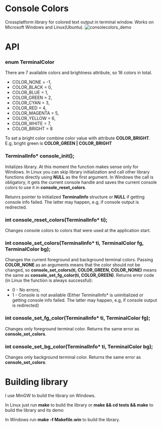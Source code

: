 # Console Colors
Crossplatform library for colored text output in terminal window.
Works on Microsoft Windows and Linux(Ubuntu).
<img src="./tests/concolors.png" alt="consolecolors_demo">

# API

### enum TerminalColor
There are 7 available colors and brightness attribute, so 16 colors in total.
* COLOR_NONE = -1,
* COLOR_BLACK = 0,
* COLOR_BLUE = 1,
* COLOR_GREEN = 2,
* COLOR_CYAN = 3,
* COLOR_RED = 4,
* COLOR_MAGENTA = 5,
* COLOR_YELLOW = 6,
* COLOR_WHITE = 7,
* COLOR_BRIGHT = 8
 
To set a bright color combine color value with attribute **COLOR_BRIGHT**. E.g, bright green is **COLOR_GREEN | COLOR_BRIGHT**


### TerminalInfo* console_init();
Initalizes library. At this moment the function makes sense only for Windows. In Linux you can skip library initialization and call other library functions directly using **NULL** as the first argument. In Windows the call is obligatory, it gets the current console handle and saves the current console colors to use it in **console_reset_colors**.

Retunrs pointer to initialized **TerminalInfo** structure or **NULL** if getting console info failed. The latter may happen, e.g, if console output is redirected.

### int console_reset_colors(TerminalInfo* ti);
Changes console colors to colors that were used at the application start.

### int console_set_colors(TerminalInfo* ti, TerminalColor fg, TerminalColor bg);
Changes the current foreground and background terminal colors. Passing **COLOR_NONE** as an arguments means that the color should not be changed, so **console_set_colors(ti, COLOR_GREEN, COLOR_NONE)** means the same as **console_set_fg_color(ti, COLOR_GREEN)**.
Returns error code (in Linux the function is always successful):
* 0 - No errors;
* 1 - Console is not available (Either TerminalInfo* is uninitialized or getting console info failed. The latter may happen, e.g, if console output is redirected)


### int console_set_fg_color(TerminalInfo* ti, TerminalColor fg);
Changes only foreground terminal color. Returns the same error as **console_set_colors**.

### int console_set_bg_color(TerminalInfo* ti, TerminalColor bg);
Changes only background terminal color. Returns the same error as **console_set_colors**.

# Building library
I use MinGW to build the library on Windows.

In Linux just run **make** to build the library or **make && cd tests && make** to build the library and its demo

In Windows run **make -f Makefile.win** to build the library.
